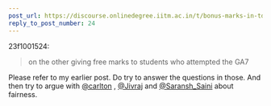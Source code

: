 ```yaml
---
post_url: https://discourse.onlinedegree.iitm.ac.in/t/bonus-marks-in-tds-for-jan-25/172246/25
reply_to_post_number: 24
---
```

 23f1001524:

> on the other giving free marks to students who attempted the GA7

Please refer to my earlier post. Do try to answer the questions in those. And then try to argue with [@carlton](/u/carlton) , [@Jivraj](/u/jivraj) and [@Saransh\_Saini](/u/saransh_saini) about fairness.